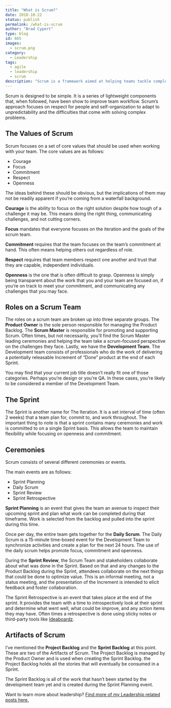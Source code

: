```yaml
---
title: "What is Scrum?"
date: 2018-10-22
status: publish
permalink: /what-is-scrum
author: "Brad Cypert"
type: blog
id: 665
images:
  - scrum.png
category:
  - Leadership
tags:
  - agile
  - leadership
  - scrum
description: "Scrum is a framework aimed at helping teams tackle complex problems while creatively delivering high value products. Learn to use scrum to help your team succeed."
---
```


Scrum is designed to be simple. It is a series of lightweight components that, when followed, have been show to improve team workflow. Scrum’s approach focuses on respect for people and self-organization to adapt to unpredictability and the difficulties that come with solving complex problems.

## The Values of Scrum

Scrum focuses on a set of core values that should be used when working with your team. The core values are as follows:

- Courage
- Focus
- Commitment
- Respect
- Openness

The ideas behind these should be obvious, but the implications of them may not be readily apparent if you’re coming from a waterfall background.

**Courage** is the ability to focus on the right solution despite how tough of a challenge it may be. This means doing the right thing, communicating challenges, and not cutting corners.

**Focus** mandates that everyone focuses on the iteration and the goals of the scrum team.

**Commitment** requires that the team focuses on the team’s commitment at hand. This often means helping others out regardless of role.

**Respect** requires that team members respect one another and trust that they are capable, independent individuals.

**Openness** is the one that is often difficult to grasp. Openness is simply being transparent about the work that you and your team are focused on, if you’re on track to meet your commitment, and communicating any challenges that you may face.

## Roles on a Scrum Team

The roles on a scrum team are broken up into three separate groups. The **Product Owner** is the sole person responsible for managing the Product Backlog. The **Scrum Master** is responsible for promoting and supporting Scrum. Often times, but not necessarily, you’ll find the Scrum Master leading ceremonies and helping the team take a scrum-focused perspective on the challenges they face. Lastly, we have the **Development Team**. The Development team consists of professionals who do the work of delivering a potentially releasable Increment of “Done” product at the end of each Sprint.

You may find that your current job title doesn’t really fit one of those categories. Perhaps you’re design or you’re QA. In these cases, you’re likely to be considered a member of the Development Team.

## The Sprint

The Sprint is another name for The Iteration. It is a set interval of time (often 2 weeks) that a team plan for, commit to, and work throughout. The important thing to note is that a sprint contains many ceremonies and work is committed to on a single Sprint basis. This allows the team to maintain flexibility while focusing on openness and commitment.

## Ceremonies

Scrum consists of several different ceremonies or events.

The main events are as follows:

- Sprint Planning
- Daily Scrum
- Sprint Review
- Sprint Retrospective

**Sprint Planning** is an event that gives the team an avenue to inspect their upcoming sprint and plan what work can be completed during that timeframe. Work is selected from the backlog and pulled into the sprint during this time.

Once per day, the entire team gets together for the **Daily Scrum**. The Daily Scrum is a 15-minute time-boxed event for the Development Team to synchronize activities and create a plan for the next 24 hours. The use of the daily scrum helps promote focus, commitment and openness.

During the **Sprint Review**, the Scrum Team and stakeholders collaborate about what was done in the Sprint. Based on that and any changes to the Product Backlog during the Sprint, attendees collaborate on the next things that could be done to optimize value. This is an informal meeting, not a status meeting, and the presentation of the Increment is intended to elicit feedback and foster collaboration.

The Sprint Retrospective is an event that takes place at the end of the sprint. It provides the team with a time to introspectively look at their sprint and determine what went well, what could be improve, and any action items they may have. Often times a retrospective is done using sticky notes or third-party tools like [Ideaboardz](http://www.ideaboardz.com/).

## Artifacts of Scrum

I’ve mentioned the **Project Backlog** and the **Sprint Backlog** at this point. These are two of the Artifacts of Scrum. The Project Backlog is managed by the Product Owner and is used when creating the Sprint Backlog. the Project Backlog holds all the stories that will eventually be consumed in a Sprint.

The Sprint Backlog is all of the work that hasn’t been started by the development team yet and is created during the Sprint Planning event.

Want to learn more about leadership? [Find more of my Leadership related posts here.](http://www.bradcypert.com/category/leadership/)
